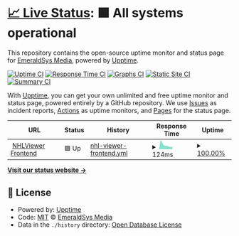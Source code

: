 # [📈 Live Status](https://EmeraldSys.github.io/emeraldsys-status-v2): <!--live status--> **🟩 All systems operational**

This repository contains the open-source uptime monitor and status page for [EmeraldSys Media](https://www.emeraldsys.xyz), powered by [Upptime](https://github.com/upptime/upptime).

[![Uptime CI](https://github.com/EmeraldSys/emeraldsys-status-v2/workflows/Uptime%20CI/badge.svg)](https://github.com/EmeraldSys/emeraldsys-status-v2/actions?query=workflow%3A%22Uptime+CI%22)
[![Response Time CI](https://github.com/EmeraldSys/emeraldsys-status-v2/workflows/Response%20Time%20CI/badge.svg)](https://github.com/EmeraldSys/emeraldsys-status-v2/actions?query=workflow%3A%22Response+Time+CI%22)
[![Graphs CI](https://github.com/EmeraldSys/emeraldsys-status-v2/workflows/Graphs%20CI/badge.svg)](https://github.com/EmeraldSys/emeraldsys-status-v2/actions?query=workflow%3A%22Graphs+CI%22)
[![Static Site CI](https://github.com/EmeraldSys/emeraldsys-status-v2/workflows/Static%20Site%20CI/badge.svg)](https://github.com/EmeraldSys/emeraldsys-status-v2/actions?query=workflow%3A%22Static+Site+CI%22)
[![Summary CI](https://github.com/EmeraldSys/emeraldsys-status-v2/workflows/Summary%20CI/badge.svg)](https://github.com/EmeraldSys/emeraldsys-status-v2/actions?query=workflow%3A%22Summary+CI%22)

With [Upptime](https://upptime.js.org), you can get your own unlimited and free uptime monitor and status page, powered entirely by a GitHub repository. We use [Issues](https://github.com/EmeraldSys/emeraldsys-status-v2/issues) as incident reports, [Actions](https://github.com/EmeraldSys/emeraldsys-status-v2/actions) as uptime monitors, and [Pages](https://EmeraldSys.github.io/emeraldsys-status-v2) for the status page.

<!--start: status pages-->
<!-- This summary is generated by Upptime (https://github.com/upptime/upptime) -->
<!-- Do not edit this manually, your changes will be overwritten -->
<!-- prettier-ignore -->
| URL | Status | History | Response Time | Uptime |
| --- | ------ | ------- | ------------- | ------ |
| <img alt="" src="https://icons.duckduckgo.com/ip3/nhlv.emeraldsys.xyz.ico" height="13"> [NHLViewer Frontend](https://nhlv.emeraldsys.xyz) | 🟩 Up | [nhl-viewer-frontend.yml](https://github.com/EmeraldSys/emeraldsys-status-v2/commits/HEAD/history/nhl-viewer-frontend.yml) | <details><summary><img alt="Response time graph" src="./graphs/nhl-viewer-frontend/response-time-week.png" height="20"> 124ms</summary><br><a href="https://status.emeraldsys.xyz/history/nhl-viewer-frontend"><img alt="Response time 132" src="https://img.shields.io/endpoint?url=https%3A%2F%2Fraw.githubusercontent.com%2FEmeraldSys%2Femeraldsys-status-v2%2FHEAD%2Fapi%2Fnhl-viewer-frontend%2Fresponse-time.json"></a><br><a href="https://status.emeraldsys.xyz/history/nhl-viewer-frontend"><img alt="24-hour response time 116" src="https://img.shields.io/endpoint?url=https%3A%2F%2Fraw.githubusercontent.com%2FEmeraldSys%2Femeraldsys-status-v2%2FHEAD%2Fapi%2Fnhl-viewer-frontend%2Fresponse-time-day.json"></a><br><a href="https://status.emeraldsys.xyz/history/nhl-viewer-frontend"><img alt="7-day response time 124" src="https://img.shields.io/endpoint?url=https%3A%2F%2Fraw.githubusercontent.com%2FEmeraldSys%2Femeraldsys-status-v2%2FHEAD%2Fapi%2Fnhl-viewer-frontend%2Fresponse-time-week.json"></a><br><a href="https://status.emeraldsys.xyz/history/nhl-viewer-frontend"><img alt="30-day response time 154" src="https://img.shields.io/endpoint?url=https%3A%2F%2Fraw.githubusercontent.com%2FEmeraldSys%2Femeraldsys-status-v2%2FHEAD%2Fapi%2Fnhl-viewer-frontend%2Fresponse-time-month.json"></a><br><a href="https://status.emeraldsys.xyz/history/nhl-viewer-frontend"><img alt="1-year response time 132" src="https://img.shields.io/endpoint?url=https%3A%2F%2Fraw.githubusercontent.com%2FEmeraldSys%2Femeraldsys-status-v2%2FHEAD%2Fapi%2Fnhl-viewer-frontend%2Fresponse-time-year.json"></a></details> | <details><summary><a href="https://status.emeraldsys.xyz/history/nhl-viewer-frontend">100.00%</a></summary><a href="https://status.emeraldsys.xyz/history/nhl-viewer-frontend"><img alt="All-time uptime 100.00%" src="https://img.shields.io/endpoint?url=https%3A%2F%2Fraw.githubusercontent.com%2FEmeraldSys%2Femeraldsys-status-v2%2FHEAD%2Fapi%2Fnhl-viewer-frontend%2Fuptime.json"></a><br><a href="https://status.emeraldsys.xyz/history/nhl-viewer-frontend"><img alt="24-hour uptime 100.00%" src="https://img.shields.io/endpoint?url=https%3A%2F%2Fraw.githubusercontent.com%2FEmeraldSys%2Femeraldsys-status-v2%2FHEAD%2Fapi%2Fnhl-viewer-frontend%2Fuptime-day.json"></a><br><a href="https://status.emeraldsys.xyz/history/nhl-viewer-frontend"><img alt="7-day uptime 100.00%" src="https://img.shields.io/endpoint?url=https%3A%2F%2Fraw.githubusercontent.com%2FEmeraldSys%2Femeraldsys-status-v2%2FHEAD%2Fapi%2Fnhl-viewer-frontend%2Fuptime-week.json"></a><br><a href="https://status.emeraldsys.xyz/history/nhl-viewer-frontend"><img alt="30-day uptime 100.00%" src="https://img.shields.io/endpoint?url=https%3A%2F%2Fraw.githubusercontent.com%2FEmeraldSys%2Femeraldsys-status-v2%2FHEAD%2Fapi%2Fnhl-viewer-frontend%2Fuptime-month.json"></a><br><a href="https://status.emeraldsys.xyz/history/nhl-viewer-frontend"><img alt="1-year uptime 100.00%" src="https://img.shields.io/endpoint?url=https%3A%2F%2Fraw.githubusercontent.com%2FEmeraldSys%2Femeraldsys-status-v2%2FHEAD%2Fapi%2Fnhl-viewer-frontend%2Fuptime-year.json"></a></details>

<!--end: status pages-->

[**Visit our status website →**](https://EmeraldSys.github.io/emeraldsys-status-v2)

## 📄 License

- Powered by: [Upptime](https://github.com/upptime/upptime)
- Code: [MIT](./LICENSE) © [EmeraldSys Media](https://www.emeraldsys.xyz)
- Data in the `./history` directory: [Open Database License](https://opendatacommons.org/licenses/odbl/1-0/)
